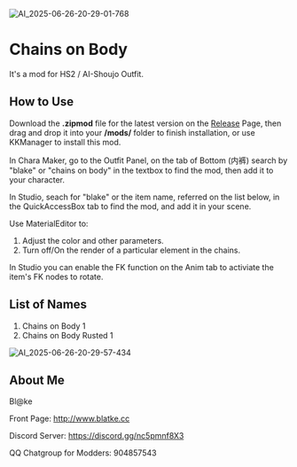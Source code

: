 ![AI_2025-06-26-20-29-01-768](https://github.com/user-attachments/assets/9011db12-316b-4650-8b2e-ca6ac50b608f)

# Chains on Body
It's a mod for HS2 / AI-Shoujo Outfit.

## How to Use
Download the **.zipmod** file for the latest version on the [Release](https://github.com/Blatke/Chains-on-Body/releases) Page, then drag and drop it into your **/mods/** folder to finish installation, or use KKManager to install this mod.

In Chara Maker, go to the Outfit Panel, on the tab of Bottom (内裤) search by "blake" or "chains on body" in the textbox to find the mod, then add it to your character.

In Studio, seach for "blake" or the item name, referred on the list below, in the QuickAccessBox tab to find the mod, and add it in your scene.

Use MaterialEditor to:
1. Adjust the color and other parameters.
2. Turn off/On the render of a particular element in the chains.

In Studio you can enable the FK function on the Anim tab to activiate the item's FK nodes to rotate. 

## List of Names
1. Chains on Body 1
2. Chains on Body Rusted 1

![AI_2025-06-26-20-29-57-434](https://github.com/user-attachments/assets/02b72b33-2b49-47f4-b902-c3dbadee778c)

## About Me
Bl@ke

Front Page: http://www.blatke.cc

Discord Server: https://discord.gg/nc5pmnf8X3

QQ Chatgroup for Modders: 904857543
